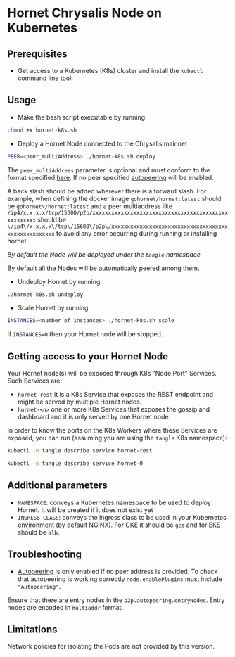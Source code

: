 # Hornet Chrysalis Node on Kubernetes

## Prerequisites

* Get access to a Kubernetes (K8s) cluster and install the `kubectl` command line tool.

## Usage

* Make the bash script executable by running

```sh
chmod +x hornet-k8s.sh
```

* Deploy a Hornet Node connected to the Chrysalis mainnet

```sh
PEER=<peer_multiAddress> ./hornet-k8s.sh deploy
```

The `peer_multiAddress` parameter is optional and must conform to the format specified [here](https://hornet.docs.iota.org/post_installation/peering.html). If no peer specified [autopeering](https://hornet.docs.iota.org/post_installation/peering/#autopeering) will be enabled. 

A back slash should be added wherever there is a forward slash. For example, when defining the docker image `gohornet/hornet:latest` should be `gohornet\/hornet:latest` and a peer multiaddress like `/ip4/x.x.x.x/tcp/15600/p2p/xxxxxxxxxxxxxxxxxxxxxxxxxxxxxxxxxxxxxxxxxxxxxxxxxxxx` should be `\/ip4\/x.x.x.x\/tcp\/15600\/p2p\/xxxxxxxxxxxxxxxxxxxxxxxxxxxxxxxxxxxxxxxxxxxxxxxxxxxx` to avoid any error occurring during running or installing hornet.

*By default the Node will be deployed under the `tangle` namespace*

By default all the Nodes will be automatically peered among them.

* Undeploy Hornet by running

```sh
./hornet-k8s.sh undeploy
```

* Scale Hornet by running

```sh
INSTANCES=<number of instances> ./hornet-k8s.sh scale
```

If `INSTANCES=0` then your Hornet node will be stopped.

## Getting access to your Hornet Node

Your Hornet node(s) will be exposed through K8s "Node Port" Services. Such Services are:

* `hornet-rest` it is a K8s Service that exposes the REST endpoint and might be served by multiple Hornet nodes.
* `hornet-<n>` one or more K8s Services that exposes the gossip and dashboard and it is only served by one Hornet node.

In order to know the ports on the K8s Workers where these Services are exposed, you can run (assuming you are using the `tangle` K8s namespace):

```sh
kubectl -n tangle describe service hornet-rest
```

```sh
kubectl -n tangle describe service hornet-0
```

## Additional parameters

* `NAMESPACE`: conveys a Kubernetes namespace to be used to deploy Hornet. It will be created if it does not exist yet
* `INGRESS_CLASS`: conveys the ingress class to be used in your Kubernetes environment (by default NGINX). For GKE it should be `gce` and for EKS should be `alb`.

## Troubleshooting

* [Autopeering](https://hornet.docs.iota.org/post_installation/peering/#autopeering) is only enabled if no peer address is provided. To check that autopeering is working correctly `node.enablePlugins` must include `"Autopeering"`.

Ensure that there are entry nodes in the `p2p.autopeering.entryNodes`. Entry nodes are encoded in `multiaddr` format.

## Limitations

Network policies for isolating the Pods are not provided by this version.